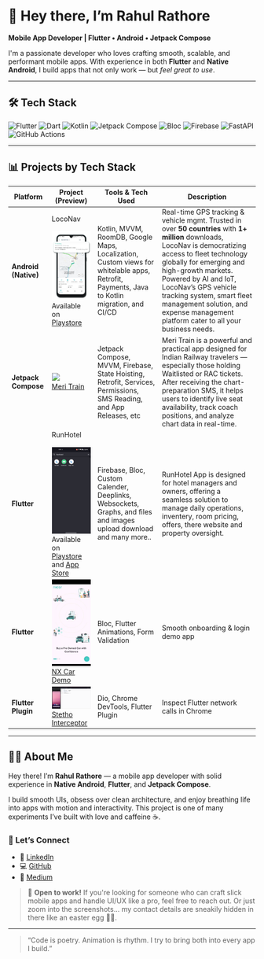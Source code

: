 # 👋 Hey there, I’m Rahul Rathore

**Mobile App Developer | Flutter • Android • Jetpack Compose**

I'm a passionate developer who loves crafting smooth, scalable, and performant mobile apps. With experience in both **Flutter** and **Native Android**, I build apps that not only work — but *feel great to use*.

---

## 🛠 Tech Stack

![Flutter](https://img.shields.io/badge/Flutter-3.27.2-blue?logo=flutter)
![Dart](https://img.shields.io/badge/Dart-3.7.0-blue?logo=dart)
![Kotlin](https://img.shields.io/badge/Kotlin-Android-orange?logo=kotlin)
![Jetpack Compose](https://img.shields.io/badge/Jetpack_Compose-UI-green?logo=android)
![Bloc](https://img.shields.io/badge/State_Management-Bloc-blueviolet)
![Firebase](https://img.shields.io/badge/Backend-Firebase-orange?logo=firebase)
![FastAPI](https://img.shields.io/badge/API-FastAPI-green?logo=fastapi)
![GitHub Actions](https://img.shields.io/badge/CI-CD-blue?logo=githubactions)

---

## 📊 Projects by Tech Stack

| Platform             | Project (Preview)                                                                                                                           | Tools & Tech Used                         | Description                             |
| -------------------- | ------------------------------------------------------------------------------------------------------------------------------------------- | ----------------------------------------- | --------------------------------------- |
| **Android (Native)** | LocoNav<br><br><img src="https://github.com/rathorerahul586/rathorerahul586/blob/main/loconav-demo.png" width="200"/><br>Available on [Playstore](https://play.google.com/store/search?q=loconav&c=apps&hl=en_IN)                                                                     | Kotlin, MVVM, RoomDB, Google Maps, Localization, Custom views for whitelable apps, Retrofit, Payments, Java to Kotlin migration, and CI/CD            | Real-time GPS tracking & vehicle mgmt. Trusted in over <b>50 countries</b> with <b>1+ million</b> downloads, LocoNav is democratizing access to fleet technology globally for emerging and high-growth markets. Powered by AI and IoT, LocoNav’s GPS vehicle tracking system, smart fleet management solution, and expense management platform cater to all your business needs.  |
| **Jetpack Compose** | <img src="https://github.com/rathorerahul586/meri_train_demo/blob/main/chart-message.gif" width="200"/><br>[Meri Train](https://github.com/rathorerahul586/meri_train_demo) | Jetpack Compose, MVVM, Firebase, State Hoisting, Retrofit, Services, Permissions, SMS Reading, and App Releases, etc        | Meri Train is a powerful and practical app designed for Indian Railway travelers — especially those holding Waitlisted or RAC tickets. After receiving the chart-preparation SMS, it helps users to identify live seat availability, track coach positions, and analyze chart data in real-time. |
| **Flutter**          | RunHotel<br><br><img src="https://github.com/rathorerahul586/rathorerahul586/blob/main/runhotel-demo.gif" width="200"/> <br> Available on [Playstore](https://play.google.com/store/apps/details?id=io.runhotel&hl=en_IN) and [App Store](https://apps.apple.com/in/app/runhotel/id6544800943)   | Firebase, Bloc, Custom Calender, Deeplinks, Websockets, Graphs, and files and images upload download and many more.. | RunHotel App is designed for hotel managers and owners, offering a seamless solution to manage daily operations, inventery, room pricing, offers, there website and property oversight.   |
| **Flutter**          | <img src="https://github.com/rathorerahul586/nx_car_demo/blob/main/screenshots/landing_screen.gif" width="200"/><br>[NX Car Demo](https://github.com/rathorerahul586/nx_car_demo)                  | Bloc, Flutter Animations, Form Validation | Smooth onboarding & login demo app      |
| **Flutter Plugin**          | <img src="https://github.com/rathorerahul586/flutter_stetho_interceptor/blob/main/demo.gif" width="200"/><br>[Stetho Interceptor](https://github.com/rathorerahul586/flutter_stetho_interceptor) | Dio, Chrome DevTools, Flutter Plugin      | Inspect Flutter network calls in Chrome |


---

## 🙋‍♂️ About Me

Hey there! I’m **Rahul Rathore** — a mobile app developer with solid experience in **Native Android**, **Flutter**, and **Jetpack Compose**.

I build smooth UIs, obsess over clean architecture, and enjoy breathing life into apps with motion and interactivity. This project is one of many experiments I’ve built with love and caffeine ☕️.

### 🔗 Let’s Connect

* 💼 [LinkedIn](https://www.linkedin.com/in/rahulrathore586)
* 💻 [GitHub](https://github.com/rathorerahul586)
* 🧠 [Medium](https://rathorerahul586.medium.com)

> 🚀 **Open to work!**
> If you're looking for someone who can craft slick mobile apps and handle UI/UX like a pro, feel free to reach out.
> Or just zoom into the screenshots... my contact details are sneakily hidden in there like an easter egg 🥚👀.

---

> “Code is poetry. Animation is rhythm. I try to bring both into every app I build.”
